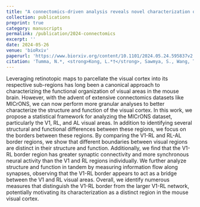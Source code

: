 ```yaml
---
title: "A connectomics-driven analysis reveals novel characterization of border regions in mouse visual cortex"
collection: publications
preprint: true
category: manuscripts
permalink: /publication/2024-connectomics
excerpt: ''
date: 2024-05-26
venue: 'bioRxiv'
paperurl: 'https://www.biorxiv.org/content/10.1101/2024.05.24.595837v2'
citation: 'Tumma, N.*, <strong>Kong, L.*†</strong>, Sawmya, S., Wang, T. T., & Shavit, N. N.† (2024). A connectomics-driven analysis reveals novel characterization of border regions in mouse visual cortex. bioRxiv preprint. https://www.biorxiv.org/content/10.1101/2024.05.24.595837v1'
---
```



Leveraging retinotopic maps to parcellate the visual cortex into its respective sub-regions has long been a canonical approach to characterizing the functional organization of visual areas in the mouse brain. However, with the advent of extensive connectomics datasets like MICrONS, we can now perform more granular analyses to better characterize the structure and function of the visual cortex. In this work, we propose a statistical framework for analyzing the MICrONS dataset, particularly the V1, RL, and AL visual areas. In addition to identifying several structural and functional differences between these regions, we focus on the borders between these regions. By comparing the V1-RL and RL-AL border regions, we show that different boundaries between visual regions are distinct in their structure and function. Additionally, we find that the V1-RL border region has greater synaptic connectivity and more synchronous neural activity than the V1 and RL regions individually. We further analyze structure and function in tandem by measuring information flow along synapses, observing that the V1-RL border appears to act as a bridge between the V1 and RL visual areas. Overall, we identify numerous measures that distinguish the V1-RL border from the larger V1-RL network, potentially motivating its characterization as a distinct region in the mouse visual cortex.
